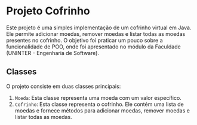 # Projeto Cofrinho

Este projeto é uma simples implementação de um cofrinho virtual em Java. Ele permite adicionar moedas, remover moedas e listar todas as moedas presentes no cofrinho. O objetivo foi praticar um pouco sobre a funcionalidade de POO, onde foi apresentado no módulo da Faculdade (UNINTER - Engenharia de Software).

## Classes

O projeto consiste em duas classes principais:

1. `Moeda`: Esta classe representa uma moeda com um valor específico.
2. `Cofrinho`: Esta classe representa o cofrinho. Ele contém uma lista de moedas e fornece métodos para adicionar moedas, remover moedas e listar todas as moedas.
